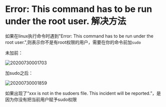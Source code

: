 # Error: This command has to be run under the root user. 解决方法

如果在linux执行命令时遇到"Error: This command has to be run under the root user.",则表示你不是有root权限的用户，需要在你的命令前加`sudo`

未加前：

![20200730001703](https://cdn.jsdelivr.net/gh/leiyu1997/Blogs@master/Resources/pictures/20200730001703.png)

加sudo之后：

![20200730001859](https://cdn.jsdelivr.net/gh/leiyu1997/Blogs@master/Resources/pictures/20200730001859.png)

如果出现了“xxx is not in the sudoers file.  This incident will be reported.”，是因为你没有把当前用户赋予sudo权限